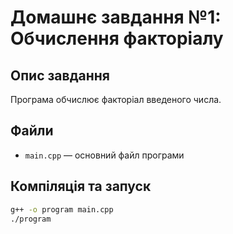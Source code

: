 # Домашнє завдання №1: Обчислення факторіалу

## Опис завдання
Програма обчислює факторіал введеного числа.

## Файли
- `main.cpp` — основний файл програми

## Компіляція та запуск
```bash
g++ -o program main.cpp
./program
